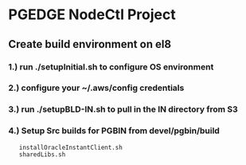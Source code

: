 # PGEDGE NodeCtl Project


## Create build environment on el8

### 1.) run ./setupInitial.sh to configure OS environment

### 2.) configure your ~/.aws/config credentials

### 3.) run ./setupBLD-IN.sh to pull in the IN directory from S3

### 4.) Setup Src builds for PGBIN from devel/pgbin/build

       installOracleInstantClient.sh
       sharedLibs.sh
